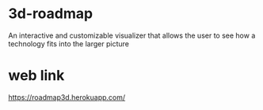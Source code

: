 # 3d-roadmap
An interactive and customizable visualizer that allows the user to see how a technology fits into the larger picture
# web link
https://roadmap3d.herokuapp.com/
